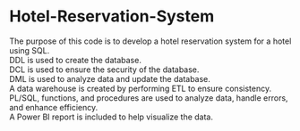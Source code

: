 # Hotel-Reservation-System
The purpose of this code is to develop a hotel reservation system for a hotel using SQL. <br>
DDL is used to create the database. <br>
DCL is used to ensure the security of the database. <br>
DML is used to analyze data and update the database. <br>
A data warehouse is created by performing ETL to ensure consistency. <br>
PL/SQL, functions, and procedures are used to analyze data, handle errors, and enhance efficiency. <br>
A Power BI report is included to help visualize the data.
